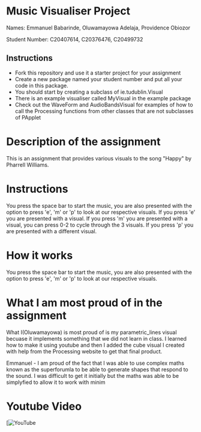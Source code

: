 # Music Visualiser Project

Names: Emmanuel Babarinde, Oluwamayowa Adelaja, Providence Obiozor

Student Number: C20407614, C20376476, C20499732

## Instructions
- Fork this repository and use it a starter project for your assignment
- Create a new package named your student number and put all your code in this package.
- You should start by creating a subclass of ie.tudublin.Visual
- There is an example visualiser called MyVisual in the example package
- Check out the WaveForm and AudioBandsVisual for examples of how to call the Processing functions from other classes that are not subclasses of PApplet

# Description of the assignment
This is an assignment that provides various visuals to the song "Happy" by Pharrell Williams.

# Instructions
You press the space bar to start the music, you are also presented with the option to press 'e', 'm' or 'p' to look at our respective visuals. If you press 'e' you are presented with a visual. If you press 'm' you are presented with a visual, you can press 0-2 to cycle through the 3 visuals. If you press 'p' you are presented with a different visual.

# How it works
You press the space bar to start the music, you are also presented with the option to press 'e', 'm' or 'p' to look at our respective visuals.

# What I am most proud of in the assignment
What I(Oluwamayowa) is most proud of is my parametric_lines visual becuase it implements something that we did not learn in class. I learned how to make it using youtube and then I added the cube visual I created with help from the Processing website to get that final product.

Emmanuel - I am proud of the fact that I was able to use complex maths known as the superforumla to be able to generate shapes that respond to the sound. I was difficult to get it initially but the maths was able to be simplyfied to allow it to work with minim


# Youtube Video
[![YouTube](https://youtu.be/owesv2MShvY)
